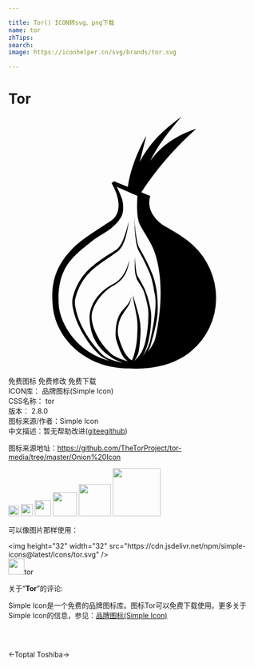 ```yaml
---

title: Tor() ICON转svg、png下载
name: tor
zhTips: 
search: 
image: https://iconhelper.cn/svg/brands/tor.svg

---
```


# Tor  <small style="font-size: 60%;font-weight: 100"></small>

<div id="svg" class="svg-wrap">
<svg xmlns="http://www.w3.org/2000/svg" viewBox="0 0 24 24" role="img"><title>Tor icon</title><path d="M17.578 12.201c-.76-.692-1.721-1.251-2.704-1.81-.446-.246-1.81-1.318-1.34-2.838l-.851-.358c1.342-2.078 3.085-4.134 5.229-6.056-1.721.581-3.24 1.476-4.379 3.062.67-1.407 1.765-2.793 2.972-4.201-1.654 1.185-3.084 2.525-3.979 4.313l.627-2.503c-.894 1.608-1.52 3.24-1.766 4.871l-1.317-.535-.223.178c1.162 2.078.559 3.174-.022 3.553-1.162.783-2.838 1.788-3.688 2.659-1.609 1.654-2.078 3.218-1.921 5.296.157 2.66 2.101 4.873 4.67 5.744 1.14.38 2.19.424 3.352.424 1.877 0 3.799-.491 5.207-1.676a6.551 6.551 0 0 0 2.369-5.027 6.875 6.875 0 0 0-2.236-5.096zm-3.553 8.872c-.09.402-.38.894-.737 1.341.134-.246.246-.492.313-.76.559-1.989.805-2.904.537-5.095-.045-.224-.135-.938-.471-1.721-.468-1.185-1.184-2.303-1.272-2.548-.157-.38-.38-1.989-.403-3.084.023.938.089 2.659.335 3.329.067.225.715 1.229 1.185 2.459.312.849.38 1.632.446 1.854.224 1.007-.045 2.705-.401 4.313-.111.581-.426 1.252-.828 1.766.225-.313.402-.715.537-1.185.269-.938.38-2.145.356-2.905-.021-.446-.222-1.407-.558-2.278-.201-.47-.492-.961-.692-1.297-.224-.335-.224-1.072-.313-1.921.021.916-.068 1.385.156 2.033.134.379.625.916.759 1.43.201.693.402 1.453.381 1.922 0 .536-.022 1.52-.269 2.593-.157.804-.515 1.497-1.095 1.943.246-.312.38-.625.447-.938.089-.469.111-.916.156-1.475a5.96 5.96 0 0 0-.111-1.721c-.179-.805-.469-1.608-.604-2.168.022.626.269 1.408.381 2.235.089.604.044 1.206.021 1.742-.021.627-.223 1.722-.492 2.258-.268-.112-.357-.269-.537-.491-.223-.291-.357-.604-.491-.962a5.043 5.043 0 0 1-.291-.915 3.071 3.071 0 0 1 .559-2.213c.469-.671.559-.716.715-1.497-.223.692-.379.759-.871 1.341-.559.647-.648 1.586-.648 2.346 0 .313.134.671.246 1.007.134.356.268.714.447.982.134.223.313.379.469.491-.581-.156-1.184-.379-1.564-.692-.938-.805-1.765-2.167-1.877-3.375-.089-.982.804-2.413 2.078-3.128 1.073-.626 1.318-1.319 1.542-2.459-.313.983-.626 1.833-1.654 2.348-1.475.804-2.235 2.1-2.167 3.352.112 1.586.737 2.682 2.011 3.554.291.2.693.401 1.118.559-1.587-.381-1.788-.604-2.324-1.229 0-.045-.134-.135-.134-.156-.715-.805-1.609-2.19-1.922-3.464-.112-.447-.224-.916-.089-1.363.581-2.101 1.854-2.905 3.128-3.775.313-.225.626-.426.916-.649.715-.559.894-2.012 1.05-2.838-.29 1.006-.603 2.258-1.162 2.659-.29.224-.648.402-.938.604-1.318.894-2.637 1.743-3.24 3.91-.134.56-.044.962.089 1.498.335 1.317 1.229 2.748 1.989 3.597l.134.135c.335.381.76.67 1.274.871a5.945 5.945 0 0 1-1.296-.469c-2.078-1.005-3.463-3.173-3.553-4.939-.179-3.597 1.542-4.647 3.151-5.966.894-.737 2.145-1.095 2.86-2.413.134-.291.224-.916.045-1.587-.067-.224-.402-1.028-.537-1.207l1.989.872c-.044.938-.067 1.698.112 2.391.2.76 1.184 1.854 1.586 3.129.783 2.41.583 5.561.023 8.019z"/></svg>
</div>
<detail full-name='tor'></detail>

<div class="detail-page">
<p>
<span><span class="badge-success badge">免费图标</span> <span class="badge-success badge">免费修改</span>  <span class="badge-success badge">免费下载</span> </span>
<br/>
<span>
ICON库：
<span class="badge-secondary badge">品牌图标(Simple Icon)</span> 
</span>
<br/>
<span>
CSS名称：
<span class="badge-secondary badge">tor</span> 
</span>

<br/>
<span>
版本：
<span class="badge-secondary badge">2.8.0</span> 
</span>
<br/>
<span>图标来源/作者：<span class="badge-light badge">Simple Icon</span></span> 
<br/>
<span class="zh-detail">中文描述：暂无<span class="help-link"><span>帮助改进</span>(<a href="https://gitee.com/liuwave/icon-helper/edit/master/json/brands/tor.json" target="_blank" rel="noopener noreferrer">gitee</a><a href="https://github.com/liuwave/icon-helper/edit/master/json/brands/tor.json" target="_blank" rel="noopener noreferrer">github</a></span>)</span><br/>
</p>
</div><div class="description description alert alert-light"><p>图标来源地址：<a href="https://github.com/TheTorProject/tor-media/tree/master/Onion%20Icon" target="_blank" rel="noopener noreferrer">https://github.com/TheTorProject/tor-media/tree/master/Onion%20Icon</a></p></div>
<div class="alert alert-dark">
<img height="21" width="21" src="https://cdn.jsdelivr.net/npm/simple-icons@latest/icons/tor.svg" />
<img height="24" width="24" src="https://cdn.jsdelivr.net/npm/simple-icons@latest/icons/tor.svg" />
<img height="32" width="32" src="https://cdn.jsdelivr.net/npm/simple-icons@latest/icons/tor.svg" />
<img height="48" width="48" src="https://cdn.jsdelivr.net/npm/simple-icons@latest/icons/tor.svg" />
<img height="64" width="64" src="https://cdn.jsdelivr.net/npm/simple-icons@latest/icons/tor.svg" />
<img height="96" width="96" src="https://cdn.jsdelivr.net/npm/simple-icons@latest/icons/tor.svg" />

</div>
<div>
  <p>可以像图片那样使用：    
  </p>
  <div class="alert alert-primary" style="font-size: 14px">
    &lt;img height="32" width="32" src="https://cdn.jsdelivr.net/npm/simple-icons@latest/icons/tor.svg" /&gt;
    <copy-btn content='<img height="32" width="32" src="https://cdn.jsdelivr.net/npm/simple-icons@latest/icons/tor.svg" />'></copy-btn>
  </div>
  <div class="alert alert-secondary">
    <img height="32" width="32" src="https://cdn.jsdelivr.net/npm/simple-icons@latest/icons/tor.svg" />tor
    <copy-btn content="tor" btn-title="复制图标名称"></copy-btn>
  </div>
</div>
<div class="icon-detail__container">
<p>关于“<b>Tor</b>”的评论:</p>
</div>
<Vssue title="关于“Tor”的评论" />
<div><p>Simple Icon是一个免费的品牌图标库。图标Tor可以免费下载使用。更多关于  Simple Icon的信息，参见：<a target="_blank" href="https://iconhelper.cn/brands.html">品牌图标(Simple Icon)</a>
</p></div>


<div style="padding:2rem 0 " class="page-nav"><p class="inner"><span class="prev">←<router-link to="/icon/toptal.html">Toptal</router-link></span> <span class="next"><router-link to="/icon/toshiba.html">Toshiba</router-link>→</span></p></div>

